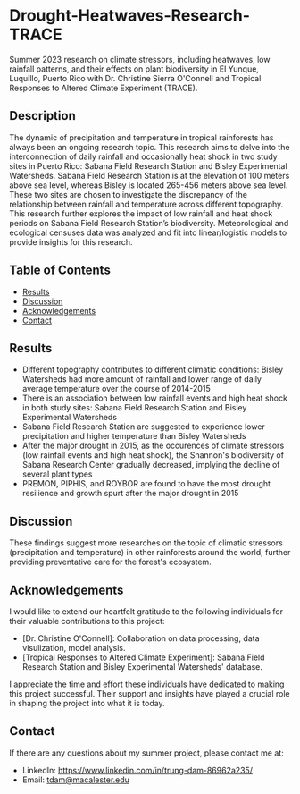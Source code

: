 # Drought-Heatwaves-Research-TRACE

Summer 2023 research on climate stressors, including heatwaves, low rainfall patterns, and their effects on plant biodiversity in El Yunque, Luquillo, Puerto Rico with Dr. Christine Sierra O'Connell and Tropical Responses to Altered Climate Experiment (TRACE).

## Description

The dynamic of precipitation and temperature in tropical rainforests has always been an ongoing research topic. This research aims to delve into the interconnection of daily rainfall and occasionally heat shock in two study sites in Puerto Rico: Sabana Field Research Station and Bisley Experimental Watersheds. Sabana Field Research Station is at the elevation of 100 meters above sea level, whereas Bisley is located 265-456 meters above sea level. These two sites are chosen to investigate the discrepancy of the relationship between rainfall and temperature across different topography. This research further explores the impact of low rainfall and heat shock periods on Sabana Field Research Station’s biodiversity. Meteorological and ecological censuses data was analyzed and fit into linear/logistic models to provide insights for this research. 

## Table of Contents

- [Results](#results)
- [Discussion](#discussion)
- [Acknowledgements](#acknowledgements)
- [Contact](#contact)

## Results

  - Different topography contributes to different climatic conditions: Bisley Watersheds had more amount of rainfall and lower range of daily average temperature over the course of 2014-2015
  - There is an association between low rainfall events and high heat shock in both study sites: Sabana Field Research Station and Bisley Experimental Watersheds
  - Sabana Field Research Station are suggested to experience lower precipitation and higher temperature than Bisley Watersheds
  - After the major drought in 2015, as the occurences of climate stressors (low rainfall events and high heat shock), the Shannon's biodiversity of Sabana Research Center gradually decreased, implying the decline of several plant types
  - PREMON, PIPHIS, and ROYBOR are found to have the most drought resilience and growth spurt after the major drought in 2015

## Discussion

These findings suggest more researches on the topic of climatic stressors (precipitation and temperature) in other rainforests around the world, further providing preventative care for the forest's ecosystem.

## Acknowledgements

I would like to extend our heartfelt gratitude to the following individuals for their valuable contributions to this project:

- [Dr. Christine O'Connell]: Collaboration on data processing, data visulization, model analysis.
- [Tropical Responses to Altered Climate Experiment]: Sabana Field Research Station and Bisley Experimental Watersheds' database.

I appreciate the time and effort these individuals have dedicated to making this project successful. Their support and insights have played a crucial role in shaping the project into what it is today.

## Contact

If there are any questions about my summer project, please contact me at:
  - LinkedIn: https://www.linkedin.com/in/trung-dam-86962a235/
  - Email: tdam@macalester.edu

